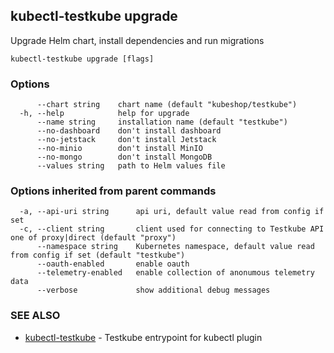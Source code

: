 ## kubectl-testkube upgrade

Upgrade Helm chart, install dependencies and run migrations

```
kubectl-testkube upgrade [flags]
```

### Options

```
      --chart string    chart name (default "kubeshop/testkube")
  -h, --help            help for upgrade
      --name string     installation name (default "testkube")
      --no-dashboard    don't install dashboard
      --no-jetstack     don't install Jetstack
      --no-minio        don't install MinIO
      --no-mongo        don't install MongoDB
      --values string   path to Helm values file
```

### Options inherited from parent commands

```
  -a, --api-uri string      api uri, default value read from config if set
  -c, --client string       client used for connecting to Testkube API one of proxy|direct (default "proxy")
      --namespace string    Kubernetes namespace, default value read from config if set (default "testkube")
      --oauth-enabled       enable oauth
      --telemetry-enabled   enable collection of anonumous telemetry data
      --verbose             show additional debug messages
```

### SEE ALSO

* [kubectl-testkube](kubectl-testkube.md)	 - Testkube entrypoint for kubectl plugin

